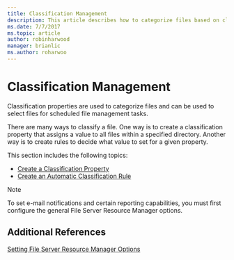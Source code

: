 ```yaml
---
title: Classification Management
description: This article describes how to categorize files based on classification properties
ms.date: 7/7/2017
ms.topic: article
author: robinharwood
manager: brianlic
ms.author: roharwoo
---
```


# Classification Management

>

Classification properties are used to categorize files and can be used to select files for scheduled file management tasks.

There are many ways to classify a file. One way is to create a classification property that assigns a value to all files within a specified directory. Another way is to create rules to decide what value to set for a given property.

This section includes the following topics:

-   [Create a Classification Property](create-classification-property.md)
-   [Create an Automatic Classification Rule](create-automatic-classification-rule.md)


> [!Note]
> To set e-mail notifications and certain reporting capabilities, you must first configure the general File Server Resource Manager options.


## Additional References

[Setting File Server Resource Manager Options](setting-file-server-resource-manager-options.md)
